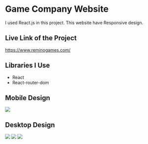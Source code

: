 # Game Company Website

I used React.js in this project. This website have Responsive design.

## Live Link of the Project

https://www.reminogames.com/

## Libraries I Use

<ul>
<li>React</li>
<li>React-router-dom</li>
</ul>

## Mobile Design
![](https://github.com/Drvex/remino-games/blob/main/2022-08-28%2020-41-53.gif)

## Desktop Design
![](https://github.com/Drvex/remino-games/blob/main/Ekran%20Resmi%202022-08-28%2021.07.16.png)
![](https://github.com/Drvex/remino-games/blob/main/Ekran%20Resmi%202022-08-28%2021.07.33.png)
![](https://github.com/Drvex/remino-games/blob/main/Ekran%20Resmi%202022-08-28%2021.08.03.png)
